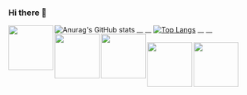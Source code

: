 ### Hi there 👋

<!--
**iKelviin/iKelviin** is a ✨ _special_ ✨ repository because its `README.md` (this file) appears on your GitHub profile.

Here are some ideas to get you started:

- 🔭 I’m currently working on ...
- 🌱 I’m currently learning ...
- 👯 I’m looking to collaborate on ...
- 🤔 I’m looking for help with ...
- 💬 Ask me about ...
- 📫 How to reach me: ...
- 😄 Pronouns: ...
- ⚡ Fun fact: ...
-->
![Anurag's GitHub stats](https://github-readme-stats.vercel.app/api?username=iKelviin&show_icons=true&theme=nord)
__
__
[![Top Langs](https://github-readme-stats.vercel.app/api/top-langs/?username=iKelviin&langs_count=8 )](https://github.com/anuraghazra/github-readme-stats)
__
__
 <img align="left" height="90em" src="https://cdn.jsdelivr.net/gh/devicons/devicon/icons/html5/html5-original.svg" />    
 <img align="left" height="90em" src="https://cdn.jsdelivr.net/gh/devicons/devicon/icons/css3/css3-original.svg" /> 
 <img align="left" height="90em" src="https://cdn.jsdelivr.net/gh/devicons/devicon/icons/javascript/javascript-original.svg" />  
 <img align="left" height="90em" src="https://cdn.jsdelivr.net/gh/devicons/devicon/icons/react/react-original.svg" />
 <img align="left" height="90em" src="https://cdn.jsdelivr.net/gh/devicons/devicon/icons/csharp/csharp-original.svg" />
